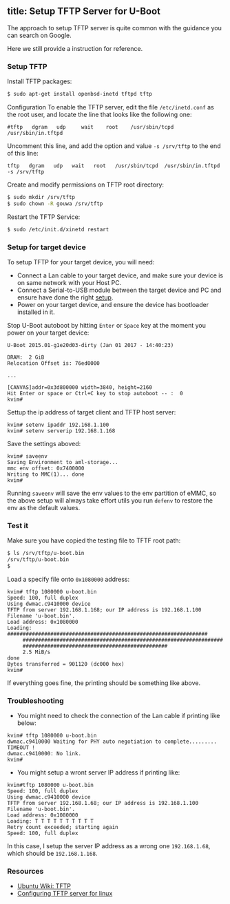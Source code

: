 title: Setup TFTP Server for U-Boot
---

The approach to setup TFTP server is quite common with the guidance you can search on Google.

Here we still provide a instruction for reference.


### Setup TFTP
Install TFTP packages:
```sh
$ sudo apt-get install openbsd-inetd tftpd tftp
```

Configuration
To enable the TFTP server, edit the file `/etc/inetd.conf` as the root user, and locate the line that looks like the following one:
```
#tftp   dgram   udp     wait    root    /usr/sbin/tcpd  /usr/sbin/in.tftpd
```
Uncomment this line, and add the option and value `-s /srv/tftp` to the end of this line: 
```
tftp   dgram   udp   wait   root   /usr/sbin/tcpd  /usr/sbin/in.tftpd -s /srv/tftp
```

Create and modify permissions on TFTP root directory:
```sh
$ sudo mkdir /srv/tftp
$ sudo chown -R gouwa /srv/tftp
```

Restart the TFTP Service:
```sh
$ sudo /etc/init.d/xinetd restart
```

### Setup for target device
To setup TFTP for your target device, you will need:

* Connect a Lan cable to your target device, and make sure your device is on same network with your Host PC.
* Connect a Serial-to-USB module between the target device and PC and ensure have done the right [setup](/vim1/SetupSerialTool.html).
* Power on your target device, and ensure the device has bootloader installed in it.

Stop U-Boot autoboot by hitting `Enter` or `Space` key at the moment you power on your target device:

```
U-Boot 2015.01-g1e20d03-dirty (Jan 01 2017 - 14:40:23)

DRAM:  2 GiB
Relocation Offset is: 76ed0000

...

[CANVAS]addr=0x3d800000 width=3840, height=2160
Hit Enter or space or Ctrl+C key to stop autoboot -- :  0 
kvim#
```

Settup the ip address of target client and TFTP host server:
```
kvim# setenv ipaddr 192.168.1.100
kvim# setenv serverip 192.168.1.168
```

Save the settings aboved:
```
kvim# saveenv
Saving Environment to aml-storage...
mmc env offset: 0x7400000 
Writing to MMC(1)... done
kvim#
```
Running `saveenv` will save the env values to the env partition of eMMC, so the above setup will always take effort utils you run `defenv` to restore the env as the default values.


### Test it
Make sure you have copied the testing file to TFTF root path:
```sh
$ ls /srv/tftp/u-boot.bin
/srv/tftp/u-boot.bin
$ 
```

Load a specify file onto `0x1080000` address:
```
kvim# tftp 1080000 u-boot.bin
Speed: 100, full duplex
Using dwmac.c9410000 device
TFTP from server 192.168.1.168; our IP address is 192.168.1.100
Filename 'u-boot.bin'.
Load address: 0x1080000
Loading: #################################################################
	 #################################################################
	 ###############################################
	 2.5 MiB/s
done
Bytes transferred = 901120 (dc000 hex)
kvim#
```
If everything goes fine, the printing should be something like above.


### Troubleshooting
* You might need to check the connection of the Lan cable if printing like below:
```
kvim# tftp 1080000 u-boot.bin
dwmac.c9410000 Waiting for PHY auto negotiation to complete......... TIMEOUT !
dwmac.c9410000: No link.
kvim#
```

* You might setup a wront server IP address if printing like:
```
kvim#tftp 1080000 u-boot.bin
Speed: 100, full duplex
Using dwmac.c9410000 device
TFTP from server 192.168.1.68; our IP address is 192.168.1.100
Filename 'u-boot.bin'.
Load address: 0x1080000
Loading: T T T T T T T T T T 
Retry count exceeded; starting again
Speed: 100, full duplex
```
In this case, I setup the server IP address as a wrong one `192.168.1.68`, which should be `192.168.1.168`.

### Resources
* [Ubuntu Wiki: TFTP](https://help.ubuntu.com/community/TFTP)
* [Configuring TFTP server for linux](http://venkateshabbarapu.blogspot.com/2012/10/configuring-tftp-server-for-linux.html)
